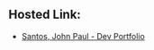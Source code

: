 

## Hosted Link:

* [Santos, John Paul - Dev Portfolio](https://github-paulg.github.io/santos-capstone-1/)